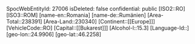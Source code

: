 ﻿---
location: [46.2258,24.9906]
type: Country
tags:
- geo/Country
---
SpocWebEntityId: 27006
isDeleted: false
confidential: public
[ISO2::RO]
[ISO3::ROM]
[name-en::Romania]
[name-de::Rumänien]
[Area-Total::238391]
[Area-Land::230340]
[Continent::[[Europe]]]
[VehicleCode::RO]
[Capital::[[Bukarest]]]
[Alcohol-l::15.3]
[Language-Id::]
[geo-lon::24.9906]
[geo-lat::46.2258]


